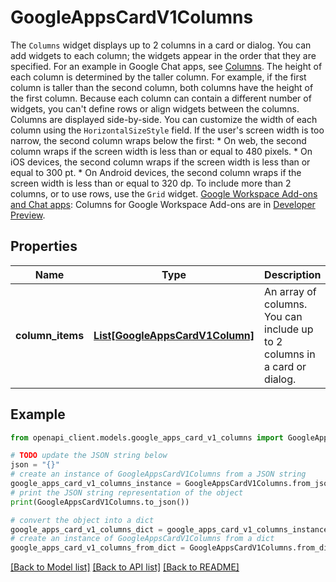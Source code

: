 # GoogleAppsCardV1Columns

The `Columns` widget displays up to 2 columns in a card or dialog. You can add widgets to each column; the widgets appear in the order that they are specified. For an example in Google Chat apps, see [Columns](https://developers.google.com/chat/ui/widgets/columns). The height of each column is determined by the taller column. For example, if the first column is taller than the second column, both columns have the height of the first column. Because each column can contain a different number of widgets, you can't define rows or align widgets between the columns. Columns are displayed side-by-side. You can customize the width of each column using the `HorizontalSizeStyle` field. If the user's screen width is too narrow, the second column wraps below the first: * On web, the second column wraps if the screen width is less than or equal to 480 pixels. * On iOS devices, the second column wraps if the screen width is less than or equal to 300 pt. * On Android devices, the second column wraps if the screen width is less than or equal to 320 dp. To include more than 2 columns, or to use rows, use the `Grid` widget. [Google Workspace Add-ons and Chat apps](https://developers.google.com/workspace/extend): Columns for Google Workspace Add-ons are in [Developer Preview](https://developers.google.com/workspace/preview).

## Properties

Name | Type | Description | Notes
------------ | ------------- | ------------- | -------------
**column_items** | [**List[GoogleAppsCardV1Column]**](GoogleAppsCardV1Column.md) | An array of columns. You can include up to 2 columns in a card or dialog. | [optional] 

## Example

```python
from openapi_client.models.google_apps_card_v1_columns import GoogleAppsCardV1Columns

# TODO update the JSON string below
json = "{}"
# create an instance of GoogleAppsCardV1Columns from a JSON string
google_apps_card_v1_columns_instance = GoogleAppsCardV1Columns.from_json(json)
# print the JSON string representation of the object
print(GoogleAppsCardV1Columns.to_json())

# convert the object into a dict
google_apps_card_v1_columns_dict = google_apps_card_v1_columns_instance.to_dict()
# create an instance of GoogleAppsCardV1Columns from a dict
google_apps_card_v1_columns_from_dict = GoogleAppsCardV1Columns.from_dict(google_apps_card_v1_columns_dict)
```
[[Back to Model list]](../README.md#documentation-for-models) [[Back to API list]](../README.md#documentation-for-api-endpoints) [[Back to README]](../README.md)


